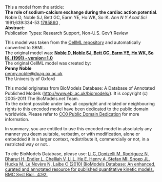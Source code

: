 

This a model from the article:  
**The role of sodium-calcium exchange during the cardiac action potential.**   
Noble D, Noble SJ, Bett GC, Earm YE, Ho WK, So IK. _Ann N Y Acad Sci_
1991;639:334-53 [1785860](http://www.ncbi.nlm.nih.gov/pubmed/1785860) ,  
**Abstract:**   
Publication Types: Research Support, Non-U.S. Gov't Review

This model was taken from the [CellML
repository](http://www.cellml.org/models) and automatically converted to SBML.  
The original model was: [ **Noble D, Noble SJ, Bett GC, Earm YE, Ho WK, So IK.
(1991) - version=1.0**
](http://models.cellml.org/exposure/278742fdc7809cd91b729011e5ea92e4)  
The original CellML model was created by:  
**Penny Noble**   
penny.noble@dpag.ox.ac.uk  
The University of Oxford  

This model originates from BioModels Database: A Database of Annotated
Published Models (http://www.ebi.ac.uk/biomodels/). It is copyright (c)
2005-2011 The BioModels.net Team.  
To the extent possible under law, all copyright and related or neighbouring
rights to this encoded model have been dedicated to the public domain
worldwide. Please refer to [CC0 Public Domain
Dedication](http://creativecommons.org/publicdomain/zero/1.0/) for more
information.

In summary, you are entitled to use this encoded model in absolutely any
manner you deem suitable, verbatim, or with modification, alone or embedded it
in a larger context, redistribute it, commercially or not, in a restricted way
or not. .  
  
To cite BioModels Database, please use: [Li C, Donizelli M, Rodriguez N,
Dharuri H, Endler L, Chelliah V, Li L, He E, Henry A, Stefan MI, Snoep JL,
Hucka M, Le Novère N, Laibe C (2010) BioModels Database: An enhanced, curated
and annotated resource for published quantitative kinetic models. BMC Syst
Biol., 4:92.](http://www.ncbi.nlm.nih.gov/pubmed/20587024)

